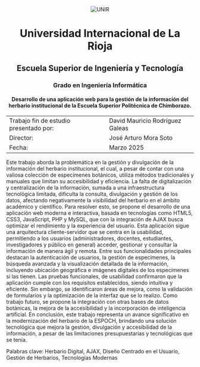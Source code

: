 <div align="center"> <img src="https://github.com/user-attachments/assets/42801e35-ce95-4437-80c3-f0bdcda15d6f" alt="UNIR" /> </div>
<h1 align="center"> Universidad Internacional de La Rioja </h1>
<h2 align="center"> Escuela Superior de Ingeniería y Tecnología  </h2>

<h3 align="center"> Grado en Ingeniería Informática  </h3>
<h4 align="center"> Desarrollo de una aplicación web para la gestión de la información del herbario institucional de la Escuela Superior Politécnica de Chimborazo.  </h4>

<table align="center">
  <tbody>
    <tr>
      <td> Trabajo fin de estudio presentado por: </td>
      <td> David Mauricio Rodríguez Galeas </td>
    </tr>
    <tr>
      <td> Director: </td>
      <td> José Arturo Mora Soto </td>
    </tr>
     <tr>
      <td> Fecha: </td>
      <td> Marzo 2025 </td>
    </tr>
    </tbody>
</table>

Este trabajo aborda la problemática en la gestión y divulgación de la información del herbario institucional, el cual, a pesar de contar con una valiosa colección de especímenes botánicos, utiliza métodos tradicionales y manuales que limitan su accesibilidad y eficiencia. La falta de digitalización y centralización de la información, sumada a una infraestructura tecnológica limitada, dificulta la consulta, divulgación y gestión de los datos, afectando negativamente la visibilidad del herbario en el ámbito académico y científico.
Para resolver esto, se propone el desarrollo de una aplicación web moderna e interactiva, basada en tecnologías como HTML5, CSS3, JavaScript, PHP y MySQL, que con la integración de AJAX busca optimizar el rendimiento y la experiencia del usuario. Esta aplicación sigue una arquitectura cliente-servidor que se centra en la usabilidad, permitiendo a los usuarios (administradores, docentes, estudiantes, investigadores y público en general) acceder, gestionar y consultar la información de manera ágil y remota. Entre sus funcionalidades principales destacan la autenticación de usuarios, la gestión de especímenes, la búsqueda avanzada y la visualización detallada de la información, incluyendo ubicación geográfica e imágenes digitales de los especímenes si las tienen.
Las pruebas funcionales, de usabilidad confirmaron que la aplicación cumple con los requisitos establecidos, siendo intuitiva y eficiente. Sin embargo, se identificaron áreas de mejora, como la validación de formularios y la optimización de la interfaz que se lo realizo. Como trabajo futuro, se propone la integración con otras bases de datos botánicas, la mejora de la accesibilidad y la incorporación de inteligencia artificial.
En conclusión, este trabajo representa un avance significativo en la modernización del herbario de la ESPOCH, brindando una solución tecnológica que mejora la gestión, divulgación y accesibilidad de la información, a pesar de las limitaciones presupuestarias y tecnológicas que se tenía.

Palabras clave: Herbario Digital, AJAX, Diseño Centrado en el Usuario, Gestión de Herbarios, Tecnologías Modernas
